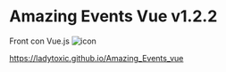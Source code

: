# Amazing Events Vue v1.2.2
Front con Vue.js
![icon](https://user-images.githubusercontent.com/80841079/228894044-92f94486-6862-42d2-afc5-681fa5702324.png)

https://ladytoxic.github.io/Amazing_Events_vue

